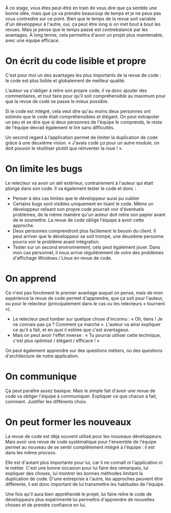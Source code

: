 À ce stage, vous êtes peut-être en train de vous dire que ça semble une bonne idée, mais que ça va prendre beaucoup de temps et je ne peux pas vous contredire sur ce point. Bien que le temps de la revue soit variable d'un développeur à l'autre, oui, ça peut être long si on met bout à bout les revues. Mais je pense que le temps passé est contrebalancé par les avantages. À long terme, cela permettra d'avoir un projet plus maintenable, avec une équipe efficace. 

# On écrit du code lisible et propre

C'est pour moi un des avantages les plus importants de la revue de code : le code est plus lisible et globalement de meilleur qualité.

L'auteur va s'obliger à relire son propre code, il va donc ajouter des commentaires, et tout faire pour qu'il soit compréhensible au maximum pour que la revue de code se passe le mieux possible. 

Si le code est intégré, cela veut dire qu'au moins deux personnes ont estimés que le code était compréhensibles et élégant. On peut extrapoler un peu et se dire que si deux personnes de l'équipe le comprends, le reste de l'équipe devrait également le lire sans difficultés. 

Un second regard à l’application permet de limiter la duplication de code grâce à une deuxième vision. « J'avais codé *ça* pour un autre module, on doit pouvoir le réutiliser plutôt que réinventer la roue ! ». 

# On limite les bugs

Le relecteur va avoir un œil extérieur, contrairement à l'auteur qui était plongé dans son code. Il va également tester le code et donc : 

- Penser à des cas limites que le développeur aurai pu oublier
- Certains bugs sont visibles uniquement en lisant le code. Même un développeur relisant son propre code pourrait voir d'éventuels problèmes, de la même manière qu'un auteur doit relire son papier avant de le soumettre. La revue de code oblige l'équipe à avoir cette approche.
- Deux personnes comprendront plus facilement le besoin du client. Il peut arriver que le développeur se soit trompé, une deuxième personne pourra voir le problème avant intégration.
- Tester sur un second environnement, cela peut également jouer. Dans mon cas personnel, il nous arrive régulièrement de voire des problèmes d'affichage Windows / Linux en revue de code.

# On apprend

Ce n'est pas forcément le premier avantage auquel on pense, mais de mon expérience la revue de code permet d'apprendre, que ça soit pour l'auteur, ou pour le relecteur (principalement dans le cas ou les relecteurs « tournent »).

- Le relecteur peut tomber sur quelque chose d'inconnu : « Oh, tiens ! Je ne connais pas ça ? Comment ça marche ». L'auteur va ainsi expliquer ce qu'il a fait, et en quoi il estime que c'est avantageux. 
- Mais on peut avoir l'effet inverse : « Tu pourrai utiliser cette technique, c'est plus optimisé / élégant / efficace ! » 

On peut également apprendre sur des questions métiers, où des questions d'architecture de notre application.

# On communique

Ça peut paraître assez basique. Mais le simple fait d'avoir une revue de code va obliger l'équipe à communiquer. Expliquer ce que chacun a fait, comment. Justifier les différents choix.

# On peut former les nouveaux 

La revue de code est déjà souvent utilisé pour les nouveaux développeurs. Mais avoir une revue de code systématique pour l'ensemble de l'équipe permet au nouveau de se sentir complètement intégré à l'équipe : il est dans les même *process*.

Elle est d'autant plus importante pour lui, car il ne connaît ni l'application ni le métier. C'est une bonne occasion pour lui faire des remarques, lui expliquer des choses, lui montrer les bonnes méthodes limitant la duplication de code. D'une entreprise à l'autre, les approches peuvent être différente, il est donc important de lui transmettre les habitudes de l'équipe.

Une fois qu'il aura bien appréhendé le projet, lui faire relire le code de développeurs plus expérimenté lui permettra d'apprendre de nouvelles choses et de prendre confiance en lui.

